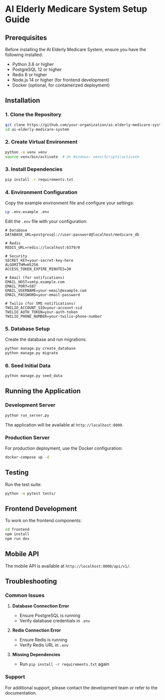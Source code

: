 # AI Elderly Medicare System Setup Guide

## Prerequisites

Before installing the AI Elderly Medicare System, ensure you have the following installed:

- Python 3.8 or higher
- PostgreSQL 12 or higher
- Redis 6 or higher
- Node.js 14 or higher (for frontend development)
- Docker (optional, for containerized deployment)

## Installation

### 1. Clone the Repository

```bash
git clone https://github.com/your-organization/ai-elderly-medicare-system.git
cd ai-elderly-medicare-system
```

### 2. Create Virtual Environment

```bash
python -m venv venv
source venv/bin/activate  # On Windows: venv\Scripts\activate
```

### 3. Install Dependencies

```bash
pip install -r requirements.txt
```

### 4. Environment Configuration

Copy the example environment file and configure your settings:

```bash
cp .env.example .env
```

Edit the `.env` file with your configuration:

```
# Database
DATABASE_URL=postgresql://user:password@localhost/medicare_db

# Redis
REDIS_URL=redis://localhost:6379/0

# Security
SECRET_KEY=your-secret-key-here
ALGORITHM=HS256
ACCESS_TOKEN_EXPIRE_MINUTES=30

# Email (for notifications)
EMAIL_HOST=smtp.example.com
EMAIL_PORT=587
EMAIL_USERNAME=your-email@example.com
EMAIL_PASSWORD=your-email-password

# Twilio (for SMS notifications)
TWILIO_ACCOUNT_SID=your-account-sid
TWILIO_AUTH_TOKEN=your-auth-token
TWILIO_PHONE_NUMBER=your-twilio-phone-number
```

### 5. Database Setup

Create the database and run migrations:

```bash
python manage.py create_database
python manage.py migrate
```

### 6. Seed Initial Data

```bash
python manage.py seed_data
```

## Running the Application

### Development Server

```bash
python run_server.py
```

The application will be available at `http://localhost:8000`.

### Production Server

For production deployment, use the Docker configuration:

```bash
docker-compose up -d
```

## Testing

Run the test suite:

```bash
python -m pytest tests/
```

## Frontend Development

To work on the frontend components:

```bash
cd frontend
npm install
npm run dev
```

## Mobile API

The mobile API is available at `http://localhost:8000/api/v1/`.

## Troubleshooting

### Common Issues

1. **Database Connection Error**
   - Ensure PostgreSQL is running
   - Verify database credentials in `.env`

2. **Redis Connection Error**
   - Ensure Redis is running
   - Verify Redis URL in `.env`

3. **Missing Dependencies**
   - Run `pip install -r requirements.txt` again

### Support

For additional support, please contact the development team or refer to the documentation.